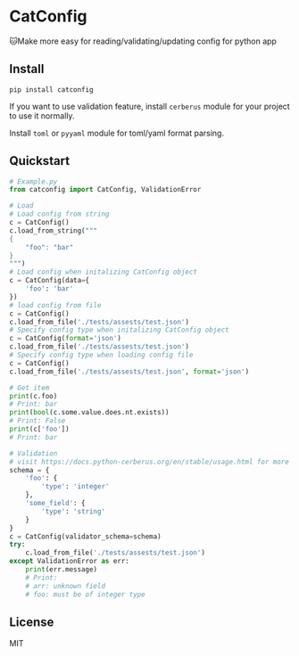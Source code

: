 # CatConfig
🐱Make more easy for reading/validating/updating config for python app

## Install 

```
pip install catconfig
```

If you want to use validation feature, install `cerberus` module for your project to use it normally.  

Install `toml` or `pyyaml` module for toml/yaml format parsing.

## Quickstart

```python
# Example.py
from catconfig import CatConfig, ValidationError

# Load
# Load config from string
c = CatConfig()
c.load_from_string("""
{
    "foo": "bar"
}
""")
# Load config when initalizing CatConfig object
c = CatConfig(data={
    'foo': 'bar'
})
# load config from file
c = CatConfig()
c.load_from_file('./tests/assests/test.json')
# Specify config type when initalizing CatConfig object
c = CatConfig(format='json')
c.load_from_file('./tests/assests/test.json')
# Specify config type when loading config file
c = CatConfig()
c.load_from_file('./tests/assests/test.json', format='json')

# Get item
print(c.foo)
# Print: bar
print(bool(c.some.value.does.nt.exists))
# Print: False
print(c['foo'])
# Print: bar

# Validation
# visit https://docs.python-cerberus.org/en/stable/usage.html for more info of schema
schema = {
    'foo': {
        'type': 'integer'
    },
    'some_field': {
        'type': 'string'
    }
}
c = CatConfig(validator_schema=schema)
try:
    c.load_from_file('./tests/assests/test.json')
except ValidationError as err:
    print(err.message)
    # Print:
    # arr: unknown field
    # foo: must be of integer type
```

## License
MIT